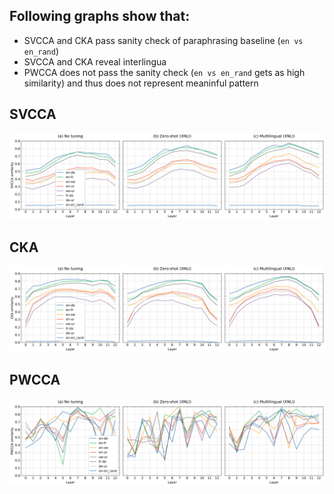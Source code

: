 ## Following graphs show that:
  * SVCCA and CKA pass sanity check of paraphrasing baseline (```en vs en_rand```)
  * SVCCA and CKA reveal interlingua 
  * PWCCA does not pass the sanity check (```en vs en_rand``` gets as high similarity) and thus does not represent meaninful pattern
  
 ## SVCCA
![desc](abstraction_pattern_tuned_xnli_langs_svcca-1.png)
 
 ## CKA
![desc](abstraction_pattern_tuned_xnli_langs_cka-1.png)
 
 ## PWCCA
![desc](abstraction_pattern_tuned_xnli_langs_pwcca-1.png)
 
